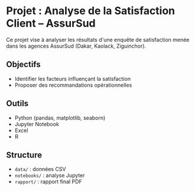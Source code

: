 # Projet : Analyse de la Satisfaction Client – AssurSud

Ce projet vise à analyser les résultats d'une enquête de satisfaction menée dans les agences AssurSud (Dakar, Kaolack, Ziguinchor).

## Objectifs
- Identifier les facteurs influençant la satisfaction
- Proposer des recommandations opérationnelles

## Outils
- Python (pandas, matplotlib, seaborn)
- Jupyter Notebook
- Excel
- R

## Structure
- `data/` : données CSV
- `notebooks/` : analyse Jupyter
- `rapport/` : rapport final PDF

